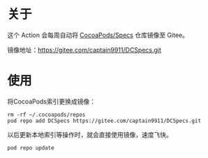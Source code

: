 # 关于

这个 Action 会每周自动将 <a href="https://github.com/CocoaPods/Specs">CocoaPods/Specs</a> 仓库镜像至 Gitee。

镜像地址：https://gitee.com/captain9911/DCSpecs.git

# 使用

将CocoaPods索引更换成镜像：

```
rm -rf ~/.cocoapods/repos
pod repo add DCSpecs https://gitee.com/captain9911/DCSpecs.git
```

以后更新本地索引等操作时，就会直接使用镜像，速度飞快。

```
pod repo update
```
